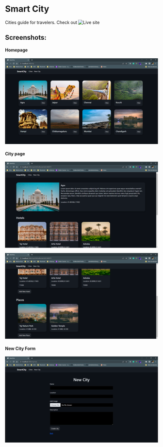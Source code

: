 # Smart City

Cities guide for travelers.
Check out ![Live site](https://smart-city.onrender.com/city)

## Screenshots:

#### Homepage

![alt text](<screenshots/Screenshot%20(1).png>)

#### City page

![alt text](<screenshots/Screenshot%20(2).png>)

![alt text](<screenshots/Screenshot%20(3).png>)

#### New City Form

![alt text](<screenshots/Screenshot%20(4).png>)

